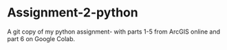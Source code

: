 # Assignment-2-python
A git copy of my python assignment- with parts 1-5 from ArcGIS online and part 6 on Google Colab.

